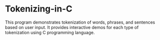 # Tokenizing-in-C
This program demonstrates tokenization of words, phrases, and sentences based on user input. It provides interactive demos for each type of tokenization using C programming language.
